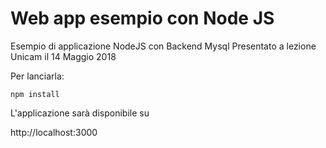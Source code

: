 # Web app esempio con Node JS

Esempio di applicazione NodeJS con Backend Mysql
Presentato a lezione Unicam il 14 Maggio 2018

Per lanciarla:

```
npm install
```
L'applicazione sarà disponibile su 

http://localhost:3000


